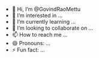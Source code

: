 - 👋 Hi, I’m @GovindRaoMettu
- 👀 I’m interested in ...
- 🌱 I’m currently learning ...
- 💞️ I’m looking to collaborate on ...
- 📫 How to reach me ...
- 😄 Pronouns: ...
- ⚡ Fun fact: ...

<!---
GovindRaoMettu/GovindRaoMettu is a ✨ special ✨ repository because its `README.md` (this file) appears on your GitHub profile.
You can click the Preview link to take a look at your changes.
--->
